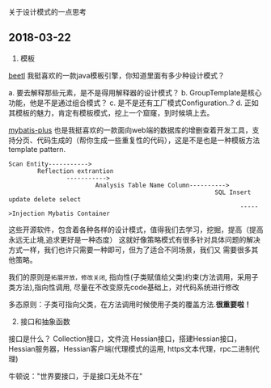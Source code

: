 关于设计模式的一点思考

## 2018-03-22

1. 模板

[beetl][1] 我挺喜欢的一款java模板引擎，你知道里面有多少种设计模式？

a. 要去解释那些元素，是不是得用解释器的设计模式？
b. GroupTemplate是核心功能，他是不是通过组合模式？
c. 是不是还有工厂模式Configuration..?
d. 正如其模板的魅力，肯定有模板模式，挖上一个窟窿，到时候填上去。


[mybatis-plus][2] 也是我挺喜欢的一款面向web端的数据库的增删查着开发工具，支持分页、代码生成的（帮你生成一些重复性的代码），这是不是也是一种模板方法template pattern.

    Scan Entity----------->
            Reflection extrantion
                    ----------->
                            Analysis Table Name Column---------->
                                                             SQL Insert update delete select 
                                                                    ----->Injection Mybatis Container

这些开源软件，包含着各种各样的设计模式，值得我们去学习，挖掘，提高（提高永远无止境,追求更好是一种态度）
这就好像策略模式有很多针对具体问题的解决方式一样，我们也许只需要一种即可，但为了适合不同场景，我们又
需要很多其他策略。

我们的原则是`拓展开放，修改关闭`, 指向性(子类赋值给父类)约束(方法调用，采用子类方法),指向性调用,
尽量在不改变原先code基础上，对代码系统进行修改

多态原则：子类可指向父类，在方法调用时候使用子类的覆盖方法.**很重要啦！**


2. 接口和抽象函数

接口是什么？ Collection接口，文件流
Hessian接口，搭建Hessian接口，Hessian服务器，Hessian客户端(代理模式的运用, https文本代理，rpc二进制代理)

牛顿说："世界要接口，于是接口无处不在"






[1]:http://ibeetl.com/guide/#beetl 
[2]:http://mp.baomidou.com/#/?id=%E7%AE%80%E4%BB%8B 
[3]:http://hessian.caucho.com/ 
